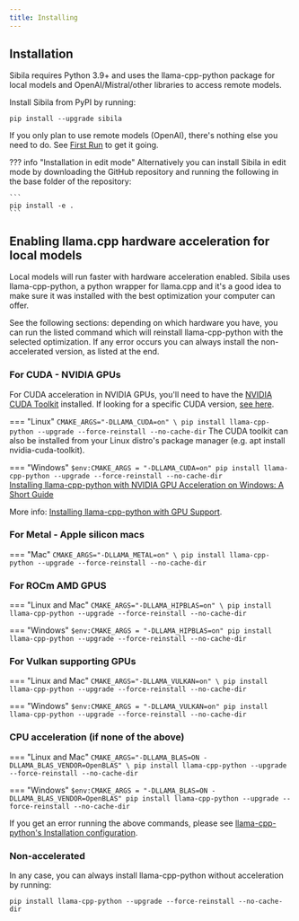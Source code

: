 ```yaml
---
title: Installing
---
```


## Installation

Sibila requires Python 3.9+ and uses the llama-cpp-python package for local models and OpenAI/Mistral/other libraries to access remote models.

Install Sibila from PyPI by running:

```
pip install --upgrade sibila
```

If you only plan to use remote models (OpenAI), there's nothing else you need to do. See [First Run](first_run.md) to get it going.



??? info "Installation in edit mode"
    Alternatively you can install Sibila in edit mode by downloading the GitHub repository and running the following in the base folder of the repository:

    ```
    pip install -e .
    ```




## Enabling llama.cpp hardware acceleration for local models

Local models will run faster with hardware acceleration enabled. Sibila uses llama-cpp-python, a python wrapper for llama.cpp and it's a good idea to make sure it was installed with the best optimization your computer can offer. 

See the following sections: depending on which hardware you have, you can run the listed command which will reinstall llama-cpp-python with the selected optimization. If any error occurs you can always install the non-accelerated version, as listed at the end. 


### For CUDA - NVIDIA GPUs

For CUDA acceleration in NVIDIA GPUs, you'll need to have the [NVIDIA CUDA Toolkit](https://developer.nvidia.com/cuda-downloads) installed. If looking for a specific CUDA version, [see here](https://developer.nvidia.com/cuda-toolkit-archive).


=== "Linux"
    ```
    CMAKE_ARGS="-DLLAMA_CUDA=on" \
    pip install llama-cpp-python --upgrade --force-reinstall --no-cache-dir
    ```
    The CUDA toolkit can also be installed from your Linux distro's package manager (e.g. apt install nvidia-cuda-toolkit).

=== "Windows"
    ```
    $env:CMAKE_ARGS = "-DLLAMA_CUDA=on"
    pip install llama-cpp-python --upgrade --force-reinstall --no-cache-dir
    ```    
    [Installing llama-cpp-python with NVIDIA GPU Acceleration on Windows: A Short Guide](https://medium.com/@piyushbatra1999/installing-llama-cpp-python-with-nvidia-gpu-acceleration-on-windows-a-short-guide-0dfac475002d)


More info: [Installing llama-cpp-python with GPU Support](https://michaelriedl.com/2023/09/10/llama2-install-gpu.html).





### For Metal - Apple silicon macs

=== "Mac"
    ```
    CMAKE_ARGS="-DLLAMA_METAL=on" \
    pip install llama-cpp-python --upgrade --force-reinstall --no-cache-dir
    ```




### For ROCm AMD GPUS

=== "Linux and Mac"
    ```
    CMAKE_ARGS="-DLLAMA_HIPBLAS=on" \
    pip install llama-cpp-python --upgrade --force-reinstall --no-cache-dir
    ```

=== "Windows"
    ```
    $env:CMAKE_ARGS = "-DLLAMA_HIPBLAS=on"
    pip install llama-cpp-python --upgrade --force-reinstall --no-cache-dir
    ```




### For Vulkan supporting GPUs

=== "Linux and Mac"
    ```
    CMAKE_ARGS="-DLLAMA_VULKAN=on" \
    pip install llama-cpp-python --upgrade --force-reinstall --no-cache-dir
    ```

=== "Windows"
    ```
    $env:CMAKE_ARGS = "-DLLAMA_VULKAN=on"
    pip install llama-cpp-python --upgrade --force-reinstall --no-cache-dir
    ```




### CPU acceleration (if none of the above)

=== "Linux and Mac"
    ```
    CMAKE_ARGS="-DLLAMA_BLAS=ON -DLLAMA_BLAS_VENDOR=OpenBLAS" \
    pip install llama-cpp-python --upgrade --force-reinstall --no-cache-dir
    ```

=== "Windows"
    ```
    $env:CMAKE_ARGS = "-DLLAMA_BLAS=ON -DLLAMA_BLAS_VENDOR=OpenBLAS"
    pip install llama-cpp-python --upgrade --force-reinstall --no-cache-dir
    ```




If you get an error running the above commands, please see [llama-cpp-python's Installation configuration](https://github.com/abetlen/llama-cpp-python?tab=readme-ov-file#installation-configuration).


### Non-accelerated

In any case, you can always install llama-cpp-python without acceleration by running:

```
pip install llama-cpp-python --upgrade --force-reinstall --no-cache-dir
```
